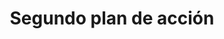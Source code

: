 ---
title: Segundo plan de acción
layout: segundo-plan-accion
menu: 
  main:
    parent: seguimiento
url: /seguimiento/segundo-plan-accion
---